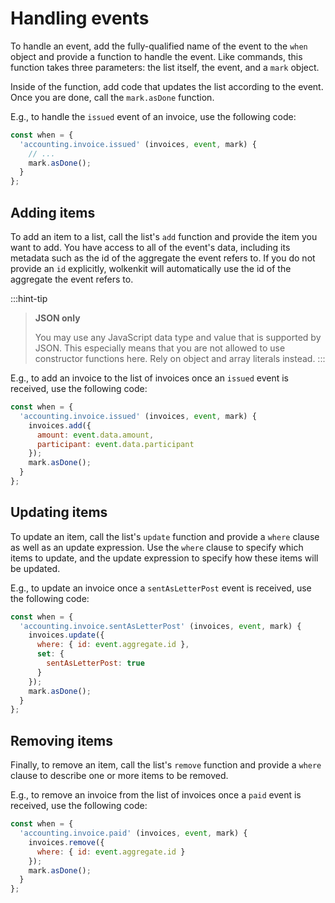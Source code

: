 # Handling events

To handle an event, add the fully-qualified name of the event to the `when` object and provide a function to handle the event. Like commands, this function takes three parameters: the list itself, the event, and a `mark` object.

Inside of the function, add code that updates the list according to the event. Once you are done, call the `mark.asDone` function.

E.g., to handle the `issued` event of an invoice, use the following code:

```javascript
const when = {
  'accounting.invoice.issued' (invoices, event, mark) {
    // ...
    mark.asDone();
  }
};
```

## Adding items

To add an item to a list, call the list's `add` function and provide the item you want to add. You have access to all of the event's data, including its metadata such as the id of the aggregate the event refers to. If you do not provide an `id` explicitly, wolkenkit will automatically use the id of the aggregate the event refers to.

:::hint-tip
> **JSON only**
>
> You may use any JavaScript data type and value that is supported by JSON. This especially means that you are not allowed to use constructor functions here. Rely on object and array literals instead.
:::

E.g., to add an invoice to the list of invoices once an `issued` event is received, use the following code:

```javascript
const when = {
  'accounting.invoice.issued' (invoices, event, mark) {
    invoices.add({
      amount: event.data.amount,
      participant: event.data.participant
    });
    mark.asDone();
  }
};
```

## Updating items

To update an item, call the list's `update` function and provide a `where` clause as well as an update expression. Use the `where` clause to specify which items to update, and the update expression to specify how these items will be updated.

E.g., to update an invoice once a `sentAsLetterPost` event is received, use the following code:

```javascript
const when = {
  'accounting.invoice.sentAsLetterPost' (invoices, event, mark) {
    invoices.update({
      where: { id: event.aggregate.id },
      set: {
        sentAsLetterPost: true
      }
    });
    mark.asDone();
  }
};
```

## Removing items

Finally, to remove an item, call the list's `remove` function and provide a `where` clause to describe one or more items to be removed.

E.g., to remove an invoice from the list of invoices once a `paid` event is received, use the following code:

```javascript
const when = {
  'accounting.invoice.paid' (invoices, event, mark) {
    invoices.remove({
      where: { id: event.aggregate.id }
    });
    mark.asDone();
  }
};
```
